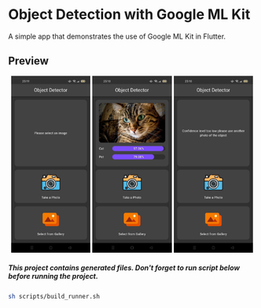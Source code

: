 # Object Detection with Google ML Kit

A simple app that demonstrates the use of Google ML Kit in Flutter.

## Preview
<p align='center'>
    <img src="screenshots/first.jpeg" width="32%"/>
    <img src="screenshots/second.jpeg" width="32%"/>
    <img src="screenshots/third.jpeg" width="32%"/>

</p>

##### This project contains generated files. Don't forget to run script below before running the project.
```sh
sh scripts/build_runner.sh
```
